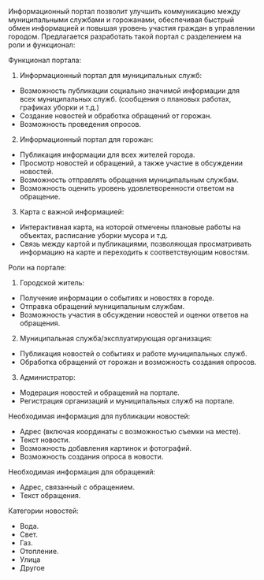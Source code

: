 Информационный портал позволит улучшить коммуникацию между муниципальными службами и горожанами, обеспечивая быстрый обмен информацией и повышая уровень участия граждан в управлении городом.
Предлагается разработать такой портал с разделением на роли и функционал:

Функционал портала:
1. Информационный портал для муниципальных служб:
  - Возможность публикации социально значимой информации для всех муниципальных служб. (сообщения о плановых работах, графиках уборки и т.д.)
  - Создание новостей и обработка обращений от горожан.
  - Возможность проведения опросов.
2. Информационный портал для горожан:
  - Публикация информации для всех жителей города.
  - Просмотр новостей и обращений, а также участие в обсуждении новостей.
  - Возможность отправлять обращения муниципальным службам.
  - Возможность оценить уровень удовлетворенности ответом на обращение.
3. Карта с важной информацией:
  - Интерактивная карта, на которой отмечены плановые работы на объектах, расписание уборки мусора и т.д.
  - Связь между картой и публикациями, позволяющая просматривать информацию на карте и переходить к соответствующим новостям.
  
Роли на портале:
1. Городской житель:
  - Получение информации о событиях и новостях в городе.
  - Отправка обращений муниципальным службам.
  - Возможность участия в обсуждении новостей и оценки ответов на обращения.
  
2. Муниципальная служба/эксплуатирующая организация:
  - Публикация новостей о событиях и работе муниципальных служб.
  - Обработка обращений от горожан и возможность создания опросов.
  
3. Администратор:
  - Модерация новостей и обращений на портале.
  - Регистрация организаций и муниципальных служб на портале.

Необходимая информация для публикации новостей:
- Адрес (включая координаты с возможностью съемки на месте).
- Текст новости.
- Возможность добавления картинок и фотографий.
- Возможность создания опроса в новости.

Необходимая информация для обращений:
- Адрес, связанный с обращением.
- Текст обращения.

Категории новостей:
- Вода.
- Свет.
- Газ.
- Отопление.
- Улица
- Другое
